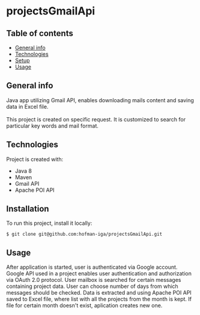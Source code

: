 # projectsGmailApi

## Table of contents
* [General info](#general-info)
* [Technologies](#technologies)
* [Setup](#setup)
* [Usage](#usage)

## General info
Java app utilizing Gmail API, enables downloading mails content and saving data in Excel file.  
\
This project is created on specific request. It is customized to search for particular key words and mail format.
  
## Technologies
Project is created with:
* Java 8
* Maven
* Gmail API
* Apache POI API

	
## Installation
To run this project, install it locally:

```
$ git clone git@github.com:hofman-iga/projectsGmailApi.git

```

## Usage

After application is started, user is authenticated via Google account. Google API used in a project enables user authentication and authorization via OAuth 2.0 protocol.
User mailbox is searched for certain messages containing project data. User can choose number of days from which messages should be checked.
Data is extracted and using Apache POI API saved to Excel file, where list with all the projects from the month is kept. If file for certain month doesn't exist, aplication creates new one.
